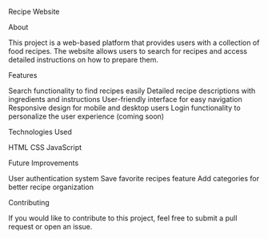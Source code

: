 Recipe Website

About

This project is a web-based platform that provides users with a collection of food recipes. The website allows users to search for recipes and access detailed instructions on how to prepare them.

Features

Search functionality to find recipes easily
Detailed recipe descriptions with ingredients and instructions
User-friendly interface for easy navigation
Responsive design for mobile and desktop users
Login functionality to personalize the user experience (coming soon)

Technologies Used

HTML
CSS
JavaScript

Future Improvements

User authentication system
Save favorite recipes feature
Add categories for better recipe organization

Contributing

If you would like to contribute to this project, feel free to submit a pull request or open an issue.
